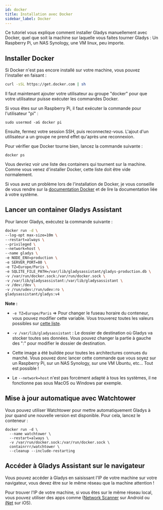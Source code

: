 ```yaml
---
id: docker
title: Installation avec Docker
sidebar_label: Docker
---
```


Ce tutoriel vous explique comment installer Gladys manuellement avec Docker, quel que soit la machine sur laquelle vous faites tourner Gladys : Un Raspberry Pi, un NAS Synology, une VM linux, peu importe.

## Installer Docker

Si Docker n'est pas encore installé sur votre machine, vous pouvez l'installer en faisant :

```bash
curl -sSL https://get.docker.com | sh
```

Il faut maintenant ajouter votre utilisateur au groupe "docker" pour que votre utilisateur puisse exécuter les commandes Docker.

Si vous êtes sur un Raspberry Pi, il faut exécuter la commande pour l'utilisateur "pi" :

```
sudo usermod -aG docker pi
```

Ensuite, fermez votre session SSH, puis reconnectez-vous. L'ajout d'un utilisateur a un groupe ne prend effet qu'après une reconnexion.

Pour vérifier que Docker tourne bien, lancez la commande suivante :

```
docker ps
```

Vous devriez voir une liste des containers qui tournent sur la machine. Comme vous venez d'installer Docker, cette liste doit être vide normalement.

Si vous avez un problème lors de l'installation de Docker, je vous conseille de vous rendre sur la [documentation Docker](https://docs.docker.com/) et de lire la documentation liée à votre système.

## Lancer un container Gladys Assistant

Pour lancer Gladys, exécutez la commande suivante :

```bash
docker run -d \
--log-opt max-size=10m \
--restart=always \
--privileged \
--network=host \
--name gladys \
-e NODE_ENV=production \
-e SERVER_PORT=80 \
-e TZ=Europe/Paris \
-e SQLITE_FILE_PATH=/var/lib/gladysassistant/gladys-production.db \
-v /var/run/docker.sock:/var/run/docker.sock \
-v /var/lib/gladysassistant:/var/lib/gladysassistant \
-v /dev:/dev \
-v /run/udev:/run/udev:ro \
gladysassistant/gladys:v4
```

**Note :**

- `-e TZ=Europe/Paris` => Pour changer le fuseau horaire du conteneur, vous pouvez modifier cette variable. Vous trouverez toutes les valeurs possibles sur [cette liste](https://en.wikipedia.org/wiki/List_of_tz_database_time_zones).

- `-v /var/lib/gladysassistant` : Le dossier de destination où Gladys va stocker toutes ses données. Vous pouvez changer la partie à gauche des ":" pour modifier le dossier de destination.

- Cette image a été buildée pour toutes les architectures connues du marché. Vous pouvez donc lancer cette commande que vous soyez sur un Raspberry Pi, sur un NAS Synology, sur une VM Ubuntu, etc... Tout est possible !

- Le `--network=host` n'est pas forcément adapté à tous les systèmes, il ne fonctionne pas sous MacOS ou Windows par exemple.

## Mise à jour automatique avec Watchtower

Vous pouvez utiliser Watchtower pour mettre automatiquement Gladys à jour quand une nouvelle version est disponible. Pour cela, lancez le conteneur :

```
docker run -d \
  --name watchtower \
  --restart=always \
  -v /var/run/docker.sock:/var/run/docker.sock \
  containrrr/watchtower \
  --cleanup --include-restarting
```

## Accéder à Gladys Assistant sur le navigateur

Vous pouvez accéder à Gladys en saisissant l'IP de votre machine sur votre navigateur, vous devez être sur le même réseau que la machine attention !

Pour trouver l'IP de votre machine, si vous êtes sur le même réseau local, vous pouvez utiliser des apps comme ([Network Scanner](https://play.google.com/store/apps/details?id=com.easymobile.lan.scanner&hl=fr) sur Android ou [iNet](https://itunes.apple.com/fr/app/inet-network-scanner/id340793353?mt=8) sur iOS).
